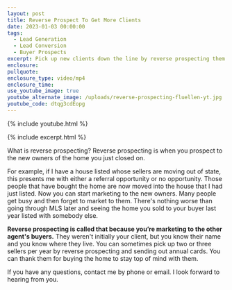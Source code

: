 ```yaml
---
layout: post
title: Reverse Prospect To Get More Clients
date: 2023-01-03 00:00:00
tags:
  - Lead Generation
  - Lead Conversion
  - Buyer Prospects
excerpt: Pick up new clients down the line by reverse prospecting them.
enclosure:
pullquote:
enclosure_type: video/mp4
enclosure_time:
use_youtube_image: true
youtube_alternate_image: /uploads/reverse-prospecting-fluellen-yt.jpg
youtube_code: dtqg3cdEopg
---
```

{% include youtube.html %}

{% include excerpt.html %}

What is reverse prospecting? Reverse prospecting is when you prospect to the new owners of the home you just closed on.

For example, if I have a house listed whose sellers are moving out of state, this presents me with either a referral opportunity or no opportunity. Those people that have bought the home are now moved into the house that I had just listed. Now you can start marketing to the new owners. Many people get busy and then forget to market to them. There's nothing worse than going through MLS later and seeing the home you sold to your buyer last year listed with somebody else.&nbsp;

**Reverse prospecting is called that because you’re marketing to the other agent's buyers.** They weren't initially your client, but you know their name and you know where they live. You can sometimes pick up two or three sellers per year by reverse prospecting and sending out annual cards. You can thank them for buying the home to stay top of mind with them.

If you have any questions, contact me by phone or email. I look forward to hearing from you.